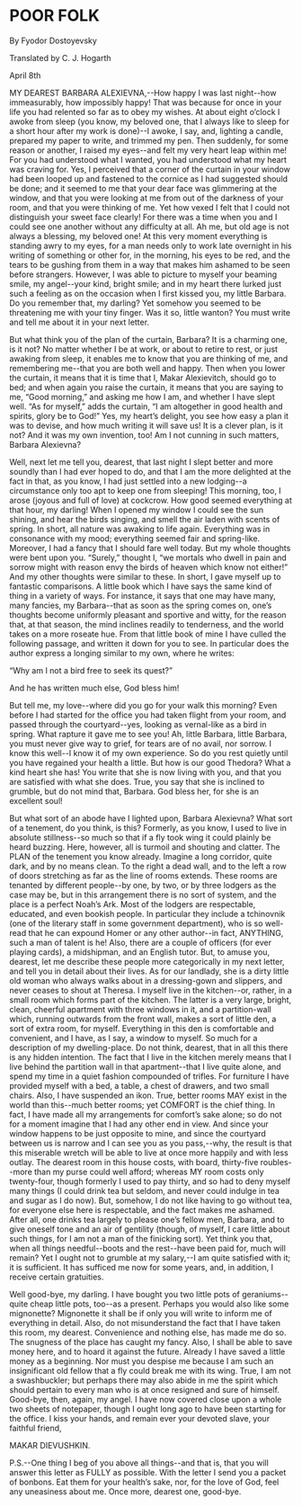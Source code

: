 # POOR FOLK

By Fyodor Dostoyevsky

Translated by C. J. Hogarth




April 8th

MY DEAREST BARBARA ALEXIEVNA,--How happy I was last night--how
immeasurably, how impossibly happy! That was because for once in your
life you had relented so far as to obey my wishes. At about eight
o’clock I awoke from sleep (you know, my beloved one, that I always like
to sleep for a short hour after my work is done)--I awoke, I say, and,
lighting a candle, prepared my paper to write, and trimmed my pen. Then
suddenly, for some reason or another, I raised my eyes--and felt my
very heart leap within me! For you had understood what I wanted, you had
understood what my heart was craving for. Yes, I perceived that a corner
of the curtain in your window had been looped up and fastened to the
cornice as I had suggested should be done; and it seemed to me that your
dear face was glimmering at the window, and that you were looking at me
from out of the darkness of your room, and that you were thinking of
me. Yet how vexed I felt that I could not distinguish your sweet face
clearly! For there was a time when you and I could see one another
without any difficulty at all. Ah me, but old age is not always a
blessing, my beloved one! At this very moment everything is standing
awry to my eyes, for a man needs only to work late overnight in his
writing of something or other for, in the morning, his eyes to be red,
and the tears to be gushing from them in a way that makes him ashamed to
be seen before strangers. However, I was able to picture to myself your
beaming smile, my angel--your kind, bright smile; and in my heart there
lurked just such a feeling as on the occasion when I first kissed you,
my little Barbara. Do you remember that, my darling? Yet somehow you
seemed to be threatening me with your tiny finger. Was it so, little
wanton? You must write and tell me about it in your next letter.

But what think you of the plan of the curtain, Barbara? It is a charming
one, is it not? No matter whether I be at work, or about to retire to
rest, or just awaking from sleep, it enables me to know that you are
thinking of me, and remembering me--that you are both well and happy.
Then when you lower the curtain, it means that it is time that I, Makar
Alexievitch, should go to bed; and when again you raise the curtain, it
means that you are saying to me, “Good morning,” and asking me how I am,
and whether I have slept well. “As for myself,” adds the curtain, “I am
altogether in good health and spirits, glory be to God!” Yes, my heart’s
delight, you see how easy a plan it was to devise, and how much writing
it will save us! It is a clever plan, is it not? And it was my own
invention, too! Am I not cunning in such matters, Barbara Alexievna?

Well, next let me tell you, dearest, that last night I slept better
and more soundly than I had ever hoped to do, and that I am the more
delighted at the fact in that, as you know, I had just settled into a
new lodging--a circumstance only too apt to keep one from sleeping! This
morning, too, I arose (joyous and full of love) at cockcrow. How good
seemed everything at that hour, my darling! When I opened my window I
could see the sun shining, and hear the birds singing, and smell the air
laden with scents of spring. In short, all nature was awaking to life
again. Everything was in consonance with my mood; everything seemed fair
and spring-like. Moreover, I had a fancy that I should fare well today.
But my whole thoughts were bent upon you. “Surely,” thought I, “we
mortals who dwell in pain and sorrow might with reason envy the birds
of heaven which know not either!” And my other thoughts were similar
to these. In short, I gave myself up to fantastic comparisons. A little
book which I have says the same kind of thing in a variety of ways. For
instance, it says that one may have many, many fancies, my Barbara--that
as soon as the spring comes on, one’s thoughts become uniformly pleasant
and sportive and witty, for the reason that, at that season, the mind
inclines readily to tenderness, and the world takes on a more roseate
hue. From that little book of mine I have culled the following passage,
and written it down for you to see. In particular does the author
express a longing similar to my own, where he writes:

“Why am I not a bird free to seek its quest?”

And he has written much else, God bless him!

But tell me, my love--where did you go for your walk this morning? Even
before I had started for the office you had taken flight from your room,
and passed through the courtyard--yes, looking as vernal-like as a
bird in spring. What rapture it gave me to see you! Ah, little Barbara,
little Barbara, you must never give way to grief, for tears are of no
avail, nor sorrow. I know this well--I know it of my own experience. So
do you rest quietly until you have regained your health a little. But
how is our good Thedora? What a kind heart she has! You write that she
is now living with you, and that you are satisfied with what she does.
True, you say that she is inclined to grumble, but do not mind that,
Barbara. God bless her, for she is an excellent soul!

But what sort of an abode have I lighted upon, Barbara Alexievna? What
sort of a tenement, do you think, is this? Formerly, as you know, I used
to live in absolute stillness--so much so that if a fly took wing
it could plainly be heard buzzing. Here, however, all is turmoil and
shouting and clatter. The PLAN of the tenement you know already. Imagine
a long corridor, quite dark, and by no means clean. To the right a dead
wall, and to the left a row of doors stretching as far as the line of
rooms extends. These rooms are tenanted by different people--by one,
by two, or by three lodgers as the case may be, but in this arrangement
there is no sort of system, and the place is a perfect Noah’s Ark. Most
of the lodgers are respectable, educated, and even bookish people. In
particular they include a tchinovnik (one of the literary staff in some
government department), who is so well-read that he can expound Homer or
any other author--in fact, ANYTHING, such a man of talent is he! Also,
there are a couple of officers (for ever playing cards), a midshipman,
and an English tutor. But, to amuse you, dearest, let me describe these
people more categorically in my next letter, and tell you in detail
about their lives. As for our landlady, she is a dirty little old woman
who always walks about in a dressing-gown and slippers, and never ceases
to shout at Theresa. I myself live in the kitchen--or, rather, in a
small room which forms part of the kitchen. The latter is a very large,
bright, clean, cheerful apartment with three windows in it, and a
partition-wall which, running outwards from the front wall, makes a sort
of little den, a sort of extra room, for myself. Everything in this den
is comfortable and convenient, and I have, as I say, a window to myself.
So much for a description of my dwelling-place. Do not think, dearest,
that in all this there is any hidden intention. The fact that I live in
the kitchen merely means that I live behind the partition wall in that
apartment--that I live quite alone, and spend my time in a quiet fashion
compounded of trifles. For furniture I have provided myself with a
bed, a table, a chest of drawers, and two small chairs. Also, I have
suspended an ikon. True, better rooms MAY exist in the world than
this--much better rooms; yet COMFORT is the chief thing. In fact, I
have made all my arrangements for comfort’s sake alone; so do not for a
moment imagine that I had any other end in view. And since your window
happens to be just opposite to mine, and since the courtyard between us
is narrow and I can see you as you pass,--why, the result is that this
miserable wretch will be able to live at once more happily and with less
outlay. The dearest room in this house costs, with board, thirty-five
roubles--more than my purse could well afford; whereas MY room costs
only twenty-four, though formerly I used to pay thirty, and so had to
deny myself many things (I could drink tea but seldom, and never could
indulge in tea and sugar as I do now). But, somehow, I do not like
having to go without tea, for everyone else here is respectable, and the
fact makes me ashamed. After all, one drinks tea largely to please one’s
fellow men, Barbara, and to give oneself tone and an air of gentility
(though, of myself, I care little about such things, for I am not a
man of the finicking sort). Yet think you that, when all things
needful--boots and the rest--have been paid for, much will remain? Yet I
ought not to grumble at my salary,--I am quite satisfied with it; it is
sufficient. It has sufficed me now for some years, and, in addition, I
receive certain gratuities.

Well good-bye, my darling. I have bought you two little pots of
geraniums--quite cheap little pots, too--as a present. Perhaps you would
also like some mignonette? Mignonette it shall be if only you will write
to inform me of everything in detail. Also, do not misunderstand the
fact that I have taken this room, my dearest. Convenience and nothing
else, has made me do so. The snugness of the place has caught my fancy.
Also, I shall be able to save money here, and to hoard it against the
future. Already I have saved a little money as a beginning. Nor must
you despise me because I am such an insignificant old fellow that a fly
could break me with its wing. True, I am not a swashbuckler; but perhaps
there may also abide in me the spirit which should pertain to every man
who is at once resigned and sure of himself. Good-bye, then, again, my
angel. I have now covered close upon a whole two sheets of notepaper,
though I ought long ago to have been starting for the office. I kiss
your hands, and remain ever your devoted slave, your faithful friend,

MAKAR DIEVUSHKIN.

P.S.--One thing I beg of you above all things--and that is, that you
will answer this letter as FULLY as possible. With the letter I send you
a packet of bonbons. Eat them for your health’s sake, nor, for the love
of God, feel any uneasiness about me. Once more, dearest one, good-bye.





